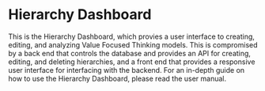 # Hierarchy Dashboard 

This is the Hierarchy Dashboard, which provies a user interface to creating, editing, and analyzing Value Focused Thinking models. This is compromised by a back end that controls the database and provides an API for creating, editing, and deleting hierarchies, and a front end that provides a responsive user interface for interfacing with the backend. For an in-depth guide on how to use the Hierarchy Dashboard, please read the user manual.